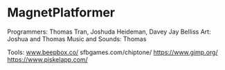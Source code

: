 # MagnetPlatformer
Programmers: Thomas Tran, Joshuda Heideman, Davey Jay Belliss
Art: Joshua and Thomas
Music and Sounds: Thomas

Tools:
www.beepbox.co/
sfbgames.com/chiptone/
https://www.gimp.org/
https://www.piskelapp.com/
